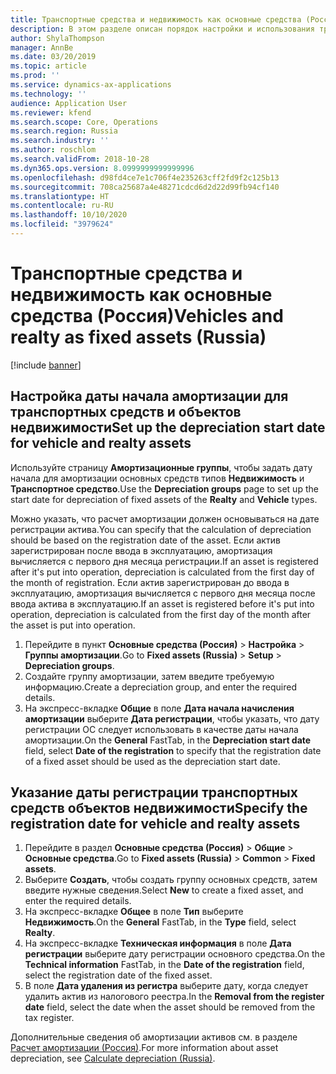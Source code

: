 ```yaml
---
title: Транспортные средства и недвижимость как основные средства (Россия)
description: В этом разделе описан порядок настройки и использования транспортных средств и недвижимости в качестве основных средств для России.
author: ShylaThompson
manager: AnnBe
ms.date: 03/20/2019
ms.topic: article
ms.prod: ''
ms.service: dynamics-ax-applications
ms.technology: ''
audience: Application User
ms.reviewer: kfend
ms.search.scope: Core, Operations
ms.search.region: Russia
ms.search.industry: ''
ms.author: roschlom
ms.search.validFrom: 2018-10-28
ms.dyn365.ops.version: 8.0999999999999996
ms.openlocfilehash: d98fd4ce7e1c706f4e235263cff2fd9f2c125b13
ms.sourcegitcommit: 708ca25687a4e48271cdcd6d2d22d99fb94cf140
ms.translationtype: HT
ms.contentlocale: ru-RU
ms.lasthandoff: 10/10/2020
ms.locfileid: "3979624"
---
```

# <a name="vehicles-and-realty-as-fixed-assets-russia"></a><span data-ttu-id="a4b1c-103">Транспортные средства и недвижимость как основные средства (Россия)</span><span class="sxs-lookup"><span data-stu-id="a4b1c-103">Vehicles and realty as fixed assets (Russia)</span></span>

[!include [banner](../includes/banner.md)]

## <a name="set-up-the-depreciation-start-date-for-vehicle-and-realty-assets"></a><span data-ttu-id="a4b1c-104">Настройка даты начала амортизации для транспортных средств и объектов недвижимости</span><span class="sxs-lookup"><span data-stu-id="a4b1c-104">Set up the depreciation start date for vehicle and realty assets</span></span>

<span data-ttu-id="a4b1c-105">Используйте страницу **Амортизационные группы**, чтобы задать дату начала для амортизации основных средств типов **Недвижимость** и **Транспортное средство**.</span><span class="sxs-lookup"><span data-stu-id="a4b1c-105">Use the **Depreciation groups** page to set up the start date for depreciation of fixed assets of the **Realty** and **Vehicle** types.</span></span>

<span data-ttu-id="a4b1c-106">Можно указать, что расчет амортизации должен основываться на дате регистрации актива.</span><span class="sxs-lookup"><span data-stu-id="a4b1c-106">You can specify that the calculation of depreciation should be based on the registration date of the asset.</span></span> <span data-ttu-id="a4b1c-107">Если актив зарегистрирован после ввода в эксплуатацию, амортизация вычисляется с первого дня месяца регистрации.</span><span class="sxs-lookup"><span data-stu-id="a4b1c-107">If an asset is registered after it's put into operation, depreciation is calculated from the first day of the month of registration.</span></span> <span data-ttu-id="a4b1c-108">Если актив зарегистрирован до ввода в эксплуатацию, амортизация вычисляется с первого дня месяца после ввода актива в эксплуатацию.</span><span class="sxs-lookup"><span data-stu-id="a4b1c-108">If an asset is registered before it's put into operation, depreciation is calculated from the first day of the month after the asset is put into operation.</span></span>

1. <span data-ttu-id="a4b1c-109">Перейдите в пункт **Основные средства (Россия)** \> **Настройка** \> **Группы амортизации**.</span><span class="sxs-lookup"><span data-stu-id="a4b1c-109">Go to **Fixed assets (Russia)** \> **Setup** \> **Depreciation groups**.</span></span>
2. <span data-ttu-id="a4b1c-110">Создайте группу амортизации, затем введите требуемую информацию.</span><span class="sxs-lookup"><span data-stu-id="a4b1c-110">Create a depreciation group, and enter the required details.</span></span>
3. <span data-ttu-id="a4b1c-111">На экспресс-вкладке **Общие** в поле **Дата начала начисления амортизации** выберите **Дата регистрации**, чтобы указать, что дату регистрации ОС следует использовать в качестве даты начала амортизации.</span><span class="sxs-lookup"><span data-stu-id="a4b1c-111">On the **General** FastTab, in the **Depreciation start date** field, select **Date of the registration** to specify that the registration date of a fixed asset should be used as the depreciation start date.</span></span>

## <a name="specify-the-registration-date-for-vehicle-and-realty-assets"></a><span data-ttu-id="a4b1c-112">Указание даты регистрации транспортных средств объектов недвижимости</span><span class="sxs-lookup"><span data-stu-id="a4b1c-112">Specify the registration date for vehicle and realty assets</span></span>

1. <span data-ttu-id="a4b1c-113">Перейдите в раздел **Основные средства (Россия)** \> **Общие** \> **Основные средства**.</span><span class="sxs-lookup"><span data-stu-id="a4b1c-113">Go to **Fixed assets (Russia)** \> **Common** \> **Fixed assets**.</span></span>
2. <span data-ttu-id="a4b1c-114">Выберите **Создать**, чтобы создать группу основных средств, затем введите нужные сведения.</span><span class="sxs-lookup"><span data-stu-id="a4b1c-114">Select **New** to create a fixed asset, and enter the required details.</span></span>
3. <span data-ttu-id="a4b1c-115">На экспресс-вкладке **Общее** в поле **Тип** выберите **Недвижимость**.</span><span class="sxs-lookup"><span data-stu-id="a4b1c-115">On the **General** FastTab, in the **Type** field, select **Realty**.</span></span>
4. <span data-ttu-id="a4b1c-116">На экспресс-вкладке **Техническая информация** в поле **Дата регистрации** выберите дату регистрации основного средства.</span><span class="sxs-lookup"><span data-stu-id="a4b1c-116">On the **Technical information** FastTab, in the **Date of the registration** field, select the registration date of the fixed asset.</span></span>
5. <span data-ttu-id="a4b1c-117">В поле **Дата удаления из регистра** выберите дату, когда следует удалить актив из налогового реестра.</span><span class="sxs-lookup"><span data-stu-id="a4b1c-117">In the **Removal from the register date** field, select the date when the asset should be removed from the tax register.</span></span>

<span data-ttu-id="a4b1c-118">Дополнительные сведения об амортизации активов см. в разделе [Расчет амортизации (Россия)](rus-depreciation-calculation.md).</span><span class="sxs-lookup"><span data-stu-id="a4b1c-118">For more information about asset depreciation, see [Calculate depreciation (Russia)](rus-depreciation-calculation.md).</span></span>
